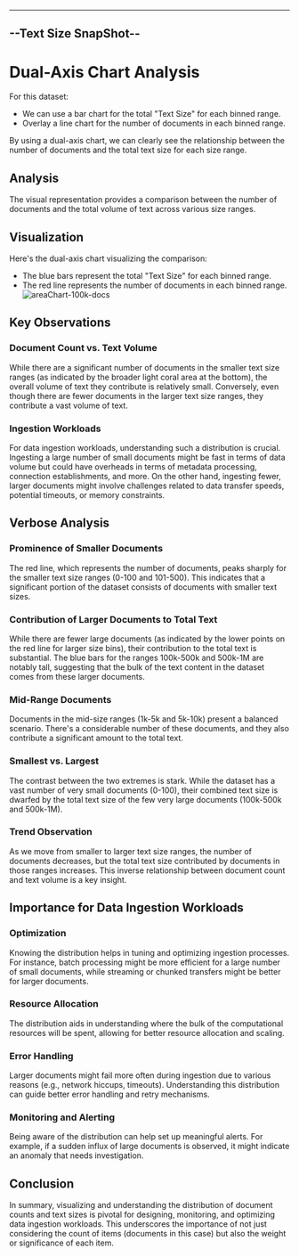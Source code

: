
---
--Text Size SnapShot--
---

# Dual-Axis Chart Analysis

For this dataset:

- We can use a bar chart for the total "Text Size" for each binned range.
- Overlay a line chart for the number of documents in each binned range.

By using a dual-axis chart, we can clearly see the relationship between the number of documents and the total text size for each size range.

## Analysis

The visual representation provides a comparison between the number of documents and the total volume of text across various size ranges.

## Visualization

Here's the dual-axis chart visualizing the comparison:

- The blue bars represent the total "Text Size" for each binned range.
- The red line represents the number of documents in each binned range.
![areaChart-100k-docs](https://github.com/chrisfitzgerald/textSizeSnapShot/assets/7998683/dcaafbe1-4ee6-46cd-b322-b7f585ec5612)

## Key Observations

### Document Count vs. Text Volume

While there are a significant number of documents in the smaller text size ranges (as indicated by the broader light coral area at the bottom), the overall volume of text they contribute is relatively small. Conversely, even though there are fewer documents in the larger text size ranges, they contribute a vast volume of text.

### Ingestion Workloads

For data ingestion workloads, understanding such a distribution is crucial. Ingesting a large number of small documents might be fast in terms of data volume but could have overheads in terms of metadata processing, connection establishments, and more. On the other hand, ingesting fewer, larger documents might involve challenges related to data transfer speeds, potential timeouts, or memory constraints.

## Verbose Analysis

### Prominence of Smaller Documents

The red line, which represents the number of documents, peaks sharply for the smaller text size ranges (0-100 and 101-500). This indicates that a significant portion of the dataset consists of documents with smaller text sizes.

### Contribution of Larger Documents to Total Text

While there are fewer large documents (as indicated by the lower points on the red line for larger size bins), their contribution to the total text is substantial. The blue bars for the ranges 100k-500k and 500k-1M are notably tall, suggesting that the bulk of the text content in the dataset comes from these larger documents.

### Mid-Range Documents

Documents in the mid-size ranges (1k-5k and 5k-10k) present a balanced scenario. There's a considerable number of these documents, and they also contribute a significant amount to the total text.

### Smallest vs. Largest

The contrast between the two extremes is stark. While the dataset has a vast number of very small documents (0-100), their combined text size is dwarfed by the total text size of the few very large documents (100k-500k and 500k-1M).

### Trend Observation

As we move from smaller to larger text size ranges, the number of documents decreases, but the total text size contributed by documents in those ranges increases. This inverse relationship between document count and text volume is a key insight.

## Importance for Data Ingestion Workloads

### Optimization

Knowing the distribution helps in tuning and optimizing ingestion processes. For instance, batch processing might be more efficient for a large number of small documents, while streaming or chunked transfers might be better for larger documents.

### Resource Allocation

The distribution aids in understanding where the bulk of the computational resources will be spent, allowing for better resource allocation and scaling.

### Error Handling

Larger documents might fail more often during ingestion due to various reasons (e.g., network hiccups, timeouts). Understanding this distribution can guide better error handling and retry mechanisms.

### Monitoring and Alerting

Being aware of the distribution can help set up meaningful alerts. For example, if a sudden influx of large documents is observed, it might indicate an anomaly that needs investigation.

## Conclusion

In summary, visualizing and understanding the distribution of document counts and text sizes is pivotal for designing, monitoring, and optimizing data ingestion workloads. This underscores the importance of not just considering the count of items (documents in this case) but also the weight or significance of each item.
